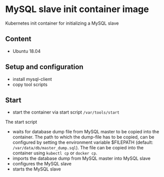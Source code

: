 # MySQL slave init container image

Kubernetes init container for initializing a MySQL slave

## Content

* Ubuntu 18.04

## Setup and configuration

* install mysql-client
* copy tool scripts

## Start

* start the container via start script `/var/tools/start`

The start script

* waits for database dump file from MySQL master to be copied into the container.
 The path to which the dump-file has to be copied, can be configured by setting the
 environment variable $FILEPATH (default: `/var/data/db/master_dump.sql`).
 The file can be copied into the container using `kubectl cp` or `docker cp`.
* imports the database dump from MySQL master into MySQL slave
* configures the MySQL slave
* starts the MySQL slave